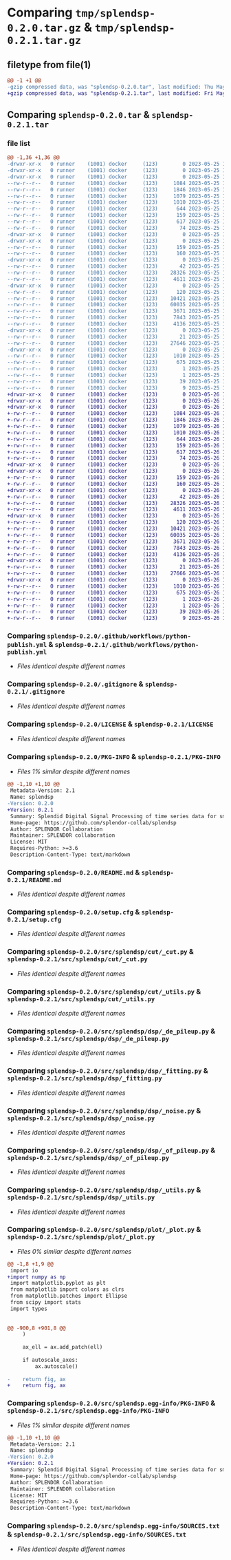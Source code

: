 # Comparing `tmp/splendsp-0.2.0.tar.gz` & `tmp/splendsp-0.2.1.tar.gz`

## filetype from file(1)

```diff
@@ -1 +1 @@
-gzip compressed data, was "splendsp-0.2.0.tar", last modified: Thu May 25 16:50:17 2023, max compression
+gzip compressed data, was "splendsp-0.2.1.tar", last modified: Fri May 26 19:27:02 2023, max compression
```

## Comparing `splendsp-0.2.0.tar` & `splendsp-0.2.1.tar`

### file list

```diff
@@ -1,36 +1,36 @@
-drwxr-xr-x   0 runner    (1001) docker     (123)        0 2023-05-25 16:50:17.568360 splendsp-0.2.0/
-drwxr-xr-x   0 runner    (1001) docker     (123)        0 2023-05-25 16:50:17.564360 splendsp-0.2.0/.github/
-drwxr-xr-x   0 runner    (1001) docker     (123)        0 2023-05-25 16:50:17.564360 splendsp-0.2.0/.github/workflows/
--rw-r--r--   0 runner    (1001) docker     (123)     1084 2023-05-25 16:50:02.000000 splendsp-0.2.0/.github/workflows/python-publish.yml
--rw-r--r--   0 runner    (1001) docker     (123)     1846 2023-05-25 16:50:02.000000 splendsp-0.2.0/.gitignore
--rw-r--r--   0 runner    (1001) docker     (123)     1079 2023-05-25 16:50:02.000000 splendsp-0.2.0/LICENSE
--rw-r--r--   0 runner    (1001) docker     (123)     1010 2023-05-25 16:50:17.568360 splendsp-0.2.0/PKG-INFO
--rw-r--r--   0 runner    (1001) docker     (123)      644 2023-05-25 16:50:02.000000 splendsp-0.2.0/README.md
--rw-r--r--   0 runner    (1001) docker     (123)      159 2023-05-25 16:50:02.000000 splendsp-0.2.0/pyproject.toml
--rw-r--r--   0 runner    (1001) docker     (123)      617 2023-05-25 16:50:17.568360 splendsp-0.2.0/setup.cfg
--rw-r--r--   0 runner    (1001) docker     (123)       74 2023-05-25 16:50:02.000000 splendsp-0.2.0/setup.py
-drwxr-xr-x   0 runner    (1001) docker     (123)        0 2023-05-25 16:50:17.564360 splendsp-0.2.0/src/
-drwxr-xr-x   0 runner    (1001) docker     (123)        0 2023-05-25 16:50:17.564360 splendsp-0.2.0/src/splendsp/
--rw-r--r--   0 runner    (1001) docker     (123)      159 2023-05-25 16:50:02.000000 splendsp-0.2.0/src/splendsp/__init__.py
--rw-r--r--   0 runner    (1001) docker     (123)      160 2023-05-25 16:50:17.000000 splendsp-0.2.0/src/splendsp/_version.py
-drwxr-xr-x   0 runner    (1001) docker     (123)        0 2023-05-25 16:50:17.568360 splendsp-0.2.0/src/splendsp/cut/
--rw-r--r--   0 runner    (1001) docker     (123)       42 2023-05-25 16:50:02.000000 splendsp-0.2.0/src/splendsp/cut/__init__.py
--rw-r--r--   0 runner    (1001) docker     (123)    28326 2023-05-25 16:50:02.000000 splendsp-0.2.0/src/splendsp/cut/_cut.py
--rw-r--r--   0 runner    (1001) docker     (123)     4611 2023-05-25 16:50:02.000000 splendsp-0.2.0/src/splendsp/cut/_utils.py
-drwxr-xr-x   0 runner    (1001) docker     (123)        0 2023-05-25 16:50:17.568360 splendsp-0.2.0/src/splendsp/dsp/
--rw-r--r--   0 runner    (1001) docker     (123)      120 2023-05-25 16:50:02.000000 splendsp-0.2.0/src/splendsp/dsp/__init__.py
--rw-r--r--   0 runner    (1001) docker     (123)    10421 2023-05-25 16:50:02.000000 splendsp-0.2.0/src/splendsp/dsp/_de_pileup.py
--rw-r--r--   0 runner    (1001) docker     (123)    60035 2023-05-25 16:50:02.000000 splendsp-0.2.0/src/splendsp/dsp/_fitting.py
--rw-r--r--   0 runner    (1001) docker     (123)     3671 2023-05-25 16:50:02.000000 splendsp-0.2.0/src/splendsp/dsp/_noise.py
--rw-r--r--   0 runner    (1001) docker     (123)     7843 2023-05-25 16:50:02.000000 splendsp-0.2.0/src/splendsp/dsp/_of_pileup.py
--rw-r--r--   0 runner    (1001) docker     (123)     4136 2023-05-25 16:50:02.000000 splendsp-0.2.0/src/splendsp/dsp/_utils.py
-drwxr-xr-x   0 runner    (1001) docker     (123)        0 2023-05-25 16:50:17.568360 splendsp-0.2.0/src/splendsp/plot/
--rw-r--r--   0 runner    (1001) docker     (123)       21 2023-05-25 16:50:02.000000 splendsp-0.2.0/src/splendsp/plot/__init__.py
--rw-r--r--   0 runner    (1001) docker     (123)    27646 2023-05-25 16:50:02.000000 splendsp-0.2.0/src/splendsp/plot/_plot.py
-drwxr-xr-x   0 runner    (1001) docker     (123)        0 2023-05-25 16:50:17.568360 splendsp-0.2.0/src/splendsp.egg-info/
--rw-r--r--   0 runner    (1001) docker     (123)     1010 2023-05-25 16:50:17.000000 splendsp-0.2.0/src/splendsp.egg-info/PKG-INFO
--rw-r--r--   0 runner    (1001) docker     (123)      675 2023-05-25 16:50:17.000000 splendsp-0.2.0/src/splendsp.egg-info/SOURCES.txt
--rw-r--r--   0 runner    (1001) docker     (123)        1 2023-05-25 16:50:17.000000 splendsp-0.2.0/src/splendsp.egg-info/dependency_links.txt
--rw-r--r--   0 runner    (1001) docker     (123)        1 2023-05-25 16:50:17.000000 splendsp-0.2.0/src/splendsp.egg-info/not-zip-safe
--rw-r--r--   0 runner    (1001) docker     (123)       39 2023-05-25 16:50:17.000000 splendsp-0.2.0/src/splendsp.egg-info/requires.txt
--rw-r--r--   0 runner    (1001) docker     (123)        9 2023-05-25 16:50:17.000000 splendsp-0.2.0/src/splendsp.egg-info/top_level.txt
+drwxr-xr-x   0 runner    (1001) docker     (123)        0 2023-05-26 19:27:02.221493 splendsp-0.2.1/
+drwxr-xr-x   0 runner    (1001) docker     (123)        0 2023-05-26 19:27:02.217493 splendsp-0.2.1/.github/
+drwxr-xr-x   0 runner    (1001) docker     (123)        0 2023-05-26 19:27:02.217493 splendsp-0.2.1/.github/workflows/
+-rw-r--r--   0 runner    (1001) docker     (123)     1084 2023-05-26 19:26:48.000000 splendsp-0.2.1/.github/workflows/python-publish.yml
+-rw-r--r--   0 runner    (1001) docker     (123)     1846 2023-05-26 19:26:48.000000 splendsp-0.2.1/.gitignore
+-rw-r--r--   0 runner    (1001) docker     (123)     1079 2023-05-26 19:26:48.000000 splendsp-0.2.1/LICENSE
+-rw-r--r--   0 runner    (1001) docker     (123)     1010 2023-05-26 19:27:02.221493 splendsp-0.2.1/PKG-INFO
+-rw-r--r--   0 runner    (1001) docker     (123)      644 2023-05-26 19:26:48.000000 splendsp-0.2.1/README.md
+-rw-r--r--   0 runner    (1001) docker     (123)      159 2023-05-26 19:26:48.000000 splendsp-0.2.1/pyproject.toml
+-rw-r--r--   0 runner    (1001) docker     (123)      617 2023-05-26 19:27:02.221493 splendsp-0.2.1/setup.cfg
+-rw-r--r--   0 runner    (1001) docker     (123)       74 2023-05-26 19:26:48.000000 splendsp-0.2.1/setup.py
+drwxr-xr-x   0 runner    (1001) docker     (123)        0 2023-05-26 19:27:02.217493 splendsp-0.2.1/src/
+drwxr-xr-x   0 runner    (1001) docker     (123)        0 2023-05-26 19:27:02.217493 splendsp-0.2.1/src/splendsp/
+-rw-r--r--   0 runner    (1001) docker     (123)      159 2023-05-26 19:26:48.000000 splendsp-0.2.1/src/splendsp/__init__.py
+-rw-r--r--   0 runner    (1001) docker     (123)      160 2023-05-26 19:27:02.000000 splendsp-0.2.1/src/splendsp/_version.py
+drwxr-xr-x   0 runner    (1001) docker     (123)        0 2023-05-26 19:27:02.221493 splendsp-0.2.1/src/splendsp/cut/
+-rw-r--r--   0 runner    (1001) docker     (123)       42 2023-05-26 19:26:48.000000 splendsp-0.2.1/src/splendsp/cut/__init__.py
+-rw-r--r--   0 runner    (1001) docker     (123)    28326 2023-05-26 19:26:48.000000 splendsp-0.2.1/src/splendsp/cut/_cut.py
+-rw-r--r--   0 runner    (1001) docker     (123)     4611 2023-05-26 19:26:48.000000 splendsp-0.2.1/src/splendsp/cut/_utils.py
+drwxr-xr-x   0 runner    (1001) docker     (123)        0 2023-05-26 19:27:02.221493 splendsp-0.2.1/src/splendsp/dsp/
+-rw-r--r--   0 runner    (1001) docker     (123)      120 2023-05-26 19:26:48.000000 splendsp-0.2.1/src/splendsp/dsp/__init__.py
+-rw-r--r--   0 runner    (1001) docker     (123)    10421 2023-05-26 19:26:48.000000 splendsp-0.2.1/src/splendsp/dsp/_de_pileup.py
+-rw-r--r--   0 runner    (1001) docker     (123)    60035 2023-05-26 19:26:48.000000 splendsp-0.2.1/src/splendsp/dsp/_fitting.py
+-rw-r--r--   0 runner    (1001) docker     (123)     3671 2023-05-26 19:26:48.000000 splendsp-0.2.1/src/splendsp/dsp/_noise.py
+-rw-r--r--   0 runner    (1001) docker     (123)     7843 2023-05-26 19:26:48.000000 splendsp-0.2.1/src/splendsp/dsp/_of_pileup.py
+-rw-r--r--   0 runner    (1001) docker     (123)     4136 2023-05-26 19:26:48.000000 splendsp-0.2.1/src/splendsp/dsp/_utils.py
+drwxr-xr-x   0 runner    (1001) docker     (123)        0 2023-05-26 19:27:02.221493 splendsp-0.2.1/src/splendsp/plot/
+-rw-r--r--   0 runner    (1001) docker     (123)       21 2023-05-26 19:26:48.000000 splendsp-0.2.1/src/splendsp/plot/__init__.py
+-rw-r--r--   0 runner    (1001) docker     (123)    27666 2023-05-26 19:26:48.000000 splendsp-0.2.1/src/splendsp/plot/_plot.py
+drwxr-xr-x   0 runner    (1001) docker     (123)        0 2023-05-26 19:27:02.217493 splendsp-0.2.1/src/splendsp.egg-info/
+-rw-r--r--   0 runner    (1001) docker     (123)     1010 2023-05-26 19:27:02.000000 splendsp-0.2.1/src/splendsp.egg-info/PKG-INFO
+-rw-r--r--   0 runner    (1001) docker     (123)      675 2023-05-26 19:27:02.000000 splendsp-0.2.1/src/splendsp.egg-info/SOURCES.txt
+-rw-r--r--   0 runner    (1001) docker     (123)        1 2023-05-26 19:27:02.000000 splendsp-0.2.1/src/splendsp.egg-info/dependency_links.txt
+-rw-r--r--   0 runner    (1001) docker     (123)        1 2023-05-26 19:27:01.000000 splendsp-0.2.1/src/splendsp.egg-info/not-zip-safe
+-rw-r--r--   0 runner    (1001) docker     (123)       39 2023-05-26 19:27:02.000000 splendsp-0.2.1/src/splendsp.egg-info/requires.txt
+-rw-r--r--   0 runner    (1001) docker     (123)        9 2023-05-26 19:27:02.000000 splendsp-0.2.1/src/splendsp.egg-info/top_level.txt
```

### Comparing `splendsp-0.2.0/.github/workflows/python-publish.yml` & `splendsp-0.2.1/.github/workflows/python-publish.yml`

 * *Files identical despite different names*

### Comparing `splendsp-0.2.0/.gitignore` & `splendsp-0.2.1/.gitignore`

 * *Files identical despite different names*

### Comparing `splendsp-0.2.0/LICENSE` & `splendsp-0.2.1/LICENSE`

 * *Files identical despite different names*

### Comparing `splendsp-0.2.0/PKG-INFO` & `splendsp-0.2.1/PKG-INFO`

 * *Files 1% similar despite different names*

```diff
@@ -1,10 +1,10 @@
 Metadata-Version: 2.1
 Name: splendsp
-Version: 0.2.0
+Version: 0.2.1
 Summary: Splendid Digital Signal Processing of time series data for small physics experiments
 Home-page: https://github.com/splendor-collab/splendsp
 Author: SPLENDOR Collaboration
 Maintainer: SPLENDOR collaboration
 License: MIT
 Requires-Python: >=3.6
 Description-Content-Type: text/markdown
```

### Comparing `splendsp-0.2.0/README.md` & `splendsp-0.2.1/README.md`

 * *Files identical despite different names*

### Comparing `splendsp-0.2.0/setup.cfg` & `splendsp-0.2.1/setup.cfg`

 * *Files identical despite different names*

### Comparing `splendsp-0.2.0/src/splendsp/cut/_cut.py` & `splendsp-0.2.1/src/splendsp/cut/_cut.py`

 * *Files identical despite different names*

### Comparing `splendsp-0.2.0/src/splendsp/cut/_utils.py` & `splendsp-0.2.1/src/splendsp/cut/_utils.py`

 * *Files identical despite different names*

### Comparing `splendsp-0.2.0/src/splendsp/dsp/_de_pileup.py` & `splendsp-0.2.1/src/splendsp/dsp/_de_pileup.py`

 * *Files identical despite different names*

### Comparing `splendsp-0.2.0/src/splendsp/dsp/_fitting.py` & `splendsp-0.2.1/src/splendsp/dsp/_fitting.py`

 * *Files identical despite different names*

### Comparing `splendsp-0.2.0/src/splendsp/dsp/_noise.py` & `splendsp-0.2.1/src/splendsp/dsp/_noise.py`

 * *Files identical despite different names*

### Comparing `splendsp-0.2.0/src/splendsp/dsp/_of_pileup.py` & `splendsp-0.2.1/src/splendsp/dsp/_of_pileup.py`

 * *Files identical despite different names*

### Comparing `splendsp-0.2.0/src/splendsp/dsp/_utils.py` & `splendsp-0.2.1/src/splendsp/dsp/_utils.py`

 * *Files identical despite different names*

### Comparing `splendsp-0.2.0/src/splendsp/plot/_plot.py` & `splendsp-0.2.1/src/splendsp/plot/_plot.py`

 * *Files 0% similar despite different names*

```diff
@@ -1,8 +1,9 @@
 import io
+import numpy as np
 import matplotlib.pyplot as plt
 from matplotlib import colors as clrs
 from matplotlib.patches import Ellipse
 from scipy import stats
 import types
 
 
@@ -900,8 +901,8 @@
     )
 
     ax_ell = ax.add_patch(ell)
 
     if autoscale_axes:
         ax.autoscale()
 
-    return fig, ax
+    return fig, ax
```

### Comparing `splendsp-0.2.0/src/splendsp.egg-info/PKG-INFO` & `splendsp-0.2.1/src/splendsp.egg-info/PKG-INFO`

 * *Files 1% similar despite different names*

```diff
@@ -1,10 +1,10 @@
 Metadata-Version: 2.1
 Name: splendsp
-Version: 0.2.0
+Version: 0.2.1
 Summary: Splendid Digital Signal Processing of time series data for small physics experiments
 Home-page: https://github.com/splendor-collab/splendsp
 Author: SPLENDOR Collaboration
 Maintainer: SPLENDOR collaboration
 License: MIT
 Requires-Python: >=3.6
 Description-Content-Type: text/markdown
```

### Comparing `splendsp-0.2.0/src/splendsp.egg-info/SOURCES.txt` & `splendsp-0.2.1/src/splendsp.egg-info/SOURCES.txt`

 * *Files identical despite different names*

